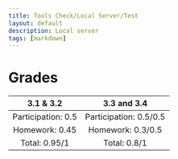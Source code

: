 ```yaml
---
title: Tools Check/Local Server/Test
layout: default
description: Local server
tags: [markdown]
---
```


# Grades
| 3.1 & 3.2 | 3.3 and 3.4 |
| :---------: | :-----------: |
| Participation: 0.5| Participation: 0.5/0.5 |
| Homework: 0.45 | Homework: 0.3/0.5 | 
| Total: 0.95/1  | Total: 0.8/1 |